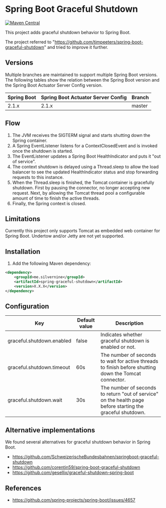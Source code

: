 Spring Boot Graceful Shutdown
=============================

[![Maven Central](https://maven-badges.herokuapp.com/maven-central/me.silvernine/spring-boot-graceful-shutdown/badge.svg)](https://maven-badges.herokuapp.com/maven-central/me.silvernine/spring-boot-graceful-shutdown)

This project adds graceful shutdown behavior to Spring Boot.

The project referred to "https://github.com/timpeeters/spring-boot-graceful-shutdown" and tried to improve it further.


Versions
--------

Multiple branches are maintained to support multiple Spring Boot versions.
The following tables show the relation between the Spring Boot version and the Spring Boot Actuator Server Config version.

| Spring Boot | Spring Boot Actuator Server Config | Branch |
| :---        | :---                               | :---   |
| 2.1.x       | 2.1.x                              | master |


Flow
----

1. The JVM receives the SIGTERM signal and starts shutting down the Spring container.
2. A Spring EventListener listens for a ContextClosedEvent and is invoked once the shutdown is started.
3. The EventListener updates a Spring Boot HealthIndicator and puts it "out of service".
5. The context shutdown is delayed using a Thread.sleep to allow the load balancer to see the updated HealthIndicator status and stop forwarding requests to this instance.
7. When the Thread.sleep is finished, the Tomcat container is gracefully shutdown. 
First by pausing the connector, no longer accepting new request.
Next, by allowing the Tomcat thread pool a configurable amount of time to finish the active threads.
8. Finally, the Spring context is closed.


Limitations
-----------

Currently this project only supports Tomcat as embedded web container for Spring Boot. 
Undertow and/or Jetty are not yet supported.


Installation
------------

1. Add the following Maven dependency:

```xml
<dependency>
    <groupId>me.silvernine</groupId>
    <artifactId>spring-graceful-shutdown</artifactId>
    <version>X.X.X</version>
</dependency>
```


Configuration
-------------

| Key                       | Default value | Description |
| ------------------------- | ------------- | ----------- |
| graceful.shutdown.enabled | false         | Indicates whether graceful shutdown is enabled or not. | 
| graceful.shutdown.timeout | 60s           | The number of seconds to wait for active threads to finish before shutting down the Tomcat connector. |
| graceful.shutdown.wait    | 30s           | The number of seconds to return "out of service" on the health page before starting the graceful shutdown. |


Alternative implementations
---------------------------

We found several alternatives for graceful shutdown behavior in Spring Boot.
 
- https://github.com/SchweizerischeBundesbahnen/springboot-graceful-shutdown
- https://github.com/corentin59/spring-boot-graceful-shutdown
- https://github.com/gesellix/graceful-shutdown-spring-boot


References
----------

- https://github.com/spring-projects/spring-boot/issues/4657
